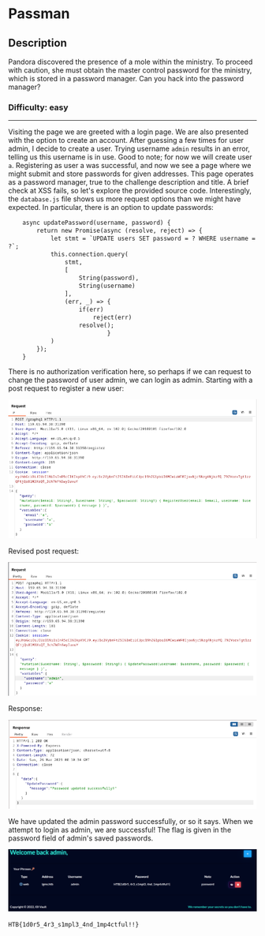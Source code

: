 # Passman
## Description
Pandora discovered the presence of a mole within the ministry. To proceed with caution, she must obtain the master control password for the ministry, which is stored in a password manager. Can you hack into the password manager?

### Difficulty: easy
---
Visiting the page we are greeted with a login page. We are also presented with the option to create an account. After guessing a few times for user admin, I decide to create a user. Trying username `admin` results in an error, telling us this username is in use. Good to note; for now we will create user `a`.
Registering as user a was successful, and now we see a page where we might submit and store passwords for given addresses. This page operates as a password manager, true to the challenge description and title. A brief check at XSS fails, so let's explore the provided source code.
Interestingly, the `database.js` file shows us more request options than we might have expected. In particular, there is an option to update passwords:
```
    async updatePassword(username, password) {
        return new Promise(async (resolve, reject) => {
            let stmt = `UPDATE users SET password = ? WHERE username = ?`;
            this.connection.query(
                stmt,
                [
                    String(password),
                    String(username)
                ],
                (err, _) => {
                    if(err)
                        reject(err)
                    resolve();
                            }
            )
        });
    }
```
There is no authorization verification here, so perhaps if we can request to change the password of user admin, we can login as admin.
Starting with a post request to register a new user:

![image](https://github.com/spencerja/HTB_CyberApocalypse2023_Writeup/blob/main/Web/Passman/Screencaps/Pasted%20image%2020230325201148.png)

Revised post request:

![image](https://github.com/spencerja/HTB_CyberApocalypse2023_Writeup/blob/main/Web/Passman/Screencaps/Pasted%20image%2020230325201127.png)

Response:

![image](https://github.com/spencerja/HTB_CyberApocalypse2023_Writeup/blob/main/Web/Passman/Screencaps/Pasted%20image%2020230325201228.png)

We have updated the admin password successfully, or so it says. When we attempt to login as admin, we are successful! The flag is given in the password field of admin's saved passwords.

![image](https://github.com/spencerja/HTB_CyberApocalypse2023_Writeup/blob/main/Web/Passman/Screencaps/Pasted%20image%2020230325201439.png)

`HTB{1d0r5_4r3_s1mpl3_4nd_1mp4ctful!!}`

